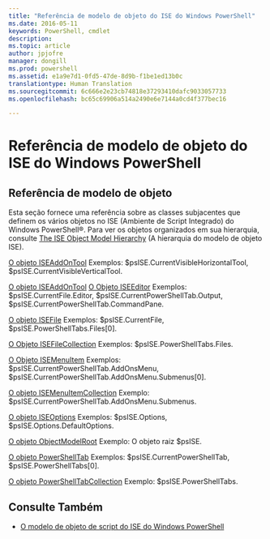 ```yaml
---
title: "Referência de modelo de objeto do ISE do Windows PowerShell"
ms.date: 2016-05-11
keywords: PowerShell, cmdlet
description: 
ms.topic: article
author: jpjofre
manager: dongill
ms.prod: powershell
ms.assetid: e1a9e7d1-0fd5-47de-8d9b-f1be1ed13b0c
translationtype: Human Translation
ms.sourcegitcommit: 6c666e2e23cb74818e37293410dafc9033057733
ms.openlocfilehash: bc65c69906a514a2490e6e7144a0cd4f377bec16

---
```


# Referência de modelo de objeto do ISE do Windows PowerShell
  
## Referência de modelo de objeto
 Esta seção fornece uma referência sobre as classes subjacentes que definem os vários objetos no ISE (Ambiente de Script Integrado) do Windows PowerShell®. Para ver os objetos organizados em sua hierarquia, consulte [The ISE Object Model Hierarchy](The-ISE-Object-Model-Hierarchy.md) (A hierarquia do modelo de objeto ISE).

 [O objeto ISEAddOnTool](The-ISEAddOnTool-Object.md)
 Exemplos: $psISE.CurrentVisibleHorizontalTool, $psISE.CurrentVisibleVerticalTool.

 [O objeto ISEAddOnTool](The-ISEAddOnTool-Object.md)
  [O Objeto ISEEditor](The-ISEEditor-Object.md)
 Exemplos: $psISE.CurrentFile.Editor, $psISE.CurrentPowerShellTab.Output, $psISE.CurrentPowerShellTab.CommandPane.

 [O objeto ISEFile](The-ISEFile-Object.md)
 Exemplos: $psISE.CurrentFile, $psISE.PowerShellTabs.Files\[0\].

 [O Objeto ISEFileCollection](The-ISEFileCollection-Object.md)
 Exemplos: $psISE.PowerShellTabs.Files.

 [O Objeto ISEMenuItem](The-ISEMenuItem-Object.md)
 Exemplos: $psISE.CurrentPowerShellTab.AddOnsMenu, $psISE.CurrentPowerShellTab.AddOnsMenu.Submenus\[0\].

 [O objeto ISEMenuItemCollection](The-ISEMenuItemCollection-Object.md)
 Exemplo: $psISE.CurrentPowerShellTab.AddOnsMenu.Submenus.

 [O objeto ISEOptions](The-ISEOptions-Object.md)
 Exemplos: $psISE.Options, $psISE.Options.DefaultOptions.

 [O objeto ObjectModelRoot](The-ObjectModelRoot-Object.md)
 Exemplo: O objeto raiz $psISE.

 [O objeto PowerShellTab](The-PowerShellTab-Object.md)
 Exemplos: $psISE.CurrentPowerShellTab, $psISE.PowerShellTabs\[0\].

 [O objeto PowerShellTabCollection](The-PowerShellTabCollection-Object.md)
 Exemplo: $psISE.PowerShellTabs.

## Consulte Também
- [O modelo de objeto de script do ISE do Windows PowerShell](The-Windows-PowerShell-ISE-Scripting-Object-Model.md)

  



<!--HONumber=Oct16_HO3-->


